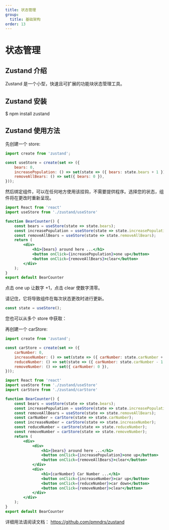 ```yaml
---
title: 状态管理
group:
  title: 基础架构
order: 13
---
```


# 状态管理

## Zustand 介绍

Zustand 是一个小型，快速且可扩展的功能块状态管理工具。

## Zustand 安装

$ npm install zustand

## Zustand 使用方法

先创建一个 store:

```js
import create from 'zustand';

const useStore = create(set => ({
	bears: 0,
	increasePopulation: () => set(state => ({ bears: state.bears + 1 })),
	removeAllBears: () => set({ bears: 0 }),
}));
```

然后绑定组件，可以在任何地方使用该挂钩，不需要提供程序。选择您的状态，组件将在更改时重新呈现。

```jsx
import React from 'react'
import useStore from './zustand/useStore'

function BearCounter() {
	const bears = useStore(state => state.bears);
	const increasePopulation = useStore(state => state.increasePopulation);
	const removeAllBears = useStore(state => state.removeAllBears);
	return (
		<div>
			<h1>{bears} around here ...</h1>
			<button onClick={increasePopulation}>one up</button>
			<button onClick={removeAllBears}>clear</button>
		</div>
	);
}
export default BearCounter
```

点击 one up 让数字 +1，点击 clear 使数字清零。

请记住，它将导致组件在每次状态更改时进行更新。

```js
const state = useStore();
```

您也可以从多个 store 中获取：

再创建一个 carStore:

```js
import create from 'zustand';

const carStore = create(set => ({
	carNumber: 0,
	increaseNumber: () => set(state => ({ carNumber: state.carNumber + 1 })),
	reduceNumber: () => set(state => ({ carNumber: state.carNumber - 1 })),
	removeNumber: () => set({ carNumber: 0 }),
}));
```

```jsx
import React from 'react'
import useStore from './zustand/useStore'
import carStore from './zustand/carStore'

function BearCounter() {
	const bears = useStore(state => state.bears);
	const increasePopulation = useStore(state => state.increasePopulation);
	const removeAllBears = useStore(state => state.removeAllBears);
	const carNumber = carStore(state => state.carNumber);
	const increaseNumber = carStore(state => state.increaseNumber);
	const reduceNumber = carStore(state => state.reduceNumber);
	const removeNumber = carStore(state => state.removeNumber);
	return (
		<div>
			<div>
				<h1>{bears} around here ...</h1>
				<button onClick={increasePopulation}>one up</button>
				<button onClick={removeAllBears}>clear</button>
			</div>
			<div>
				<h1>{carNumber} Car Number ...</h1>
				<button onClick={increaseNumber}>car up</button>
				<button onClick={reduceNumber}>car down</button>
				<button onClick={removeNumber}>clear</button>
			</div>
		</div>
	);
}
export default BearCounter
```

详细用法请阅读文档： https://github.com/pmndrs/zustand

